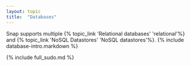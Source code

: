```yaml
---
layout: topic
title:  "Databases"
---
```


Snap supports multiple {% topic_link 'Relational databases' 'relational'%} and {% topic_link 'NoSQL Datastores' 'NoSQL datastores'%}. {% include database-intro.markdown %}

{% include full_sudo.md %}
